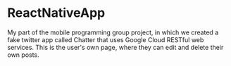 # ReactNativeApp

My part of the mobile programming group project, in which we created a fake twitter app called Chatter that uses Google Cloud RESTful web services. This is the user's own page, where they can edit and delete their own posts.
